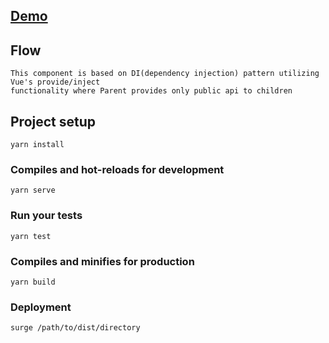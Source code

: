 
## [Demo](http://tablue.surge.sh/)

## Flow
```
This component is based on DI(dependency injection) pattern utilizing Vue's provide/inject 
functionality where Parent provides only public api to children
```

## Project setup
```
yarn install
```

### Compiles and hot-reloads for development
```
yarn serve
```

### Run your tests
```
yarn test
```

### Compiles and minifies for production
```
yarn build
```

### Deployment
```
surge /path/to/dist/directory
```
